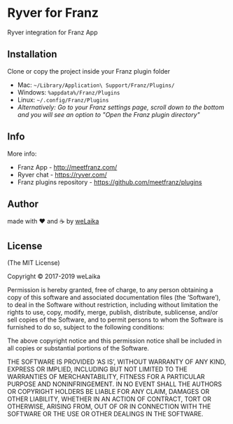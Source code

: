 # Ryver for Franz

Ryver integration for Franz App

## Installation

Clone or copy the project inside your Franz plugin folder

* Mac: `~/Library/Application\ Support/Franz/Plugins/`
* Windows: `%appdata%/Franz/Plugins`
* Linux: `~/.config/Franz/Plugins`
* _Alternatively: Go to your Franz settings page, scroll down to the bottom and you will see an option to "Open the Franz plugin directory"_


## Info

More info:
* Franz App - http://meetfranz.com/
* Ryver chat - https://ryver.com/
* Franz plugins repository - https://github.com/meetfranz/plugins

## Author

made with ❤️ and ☕️ by [weLaika](http://dev.welaika.com)

## License

(The MIT License)

Copyright © 2017-2019 weLaika

Permission is hereby granted, free of charge, to any person obtaining a copy of
this software and associated documentation files (the ‘Software’), to deal in
the Software without restriction, including without limitation the rights to
use, copy, modify, merge, publish, distribute, sublicense, and/or sell copies of
the Software, and to permit persons to whom the Software is furnished to do so,
subject to the following conditions:

The above copyright notice and this permission notice shall be included in all
copies or substantial portions of the Software.

THE SOFTWARE IS PROVIDED ‘AS IS’, WITHOUT WARRANTY OF ANY KIND, EXPRESS OR
IMPLIED, INCLUDING BUT NOT LIMITED TO THE WARRANTIES OF MERCHANTABILITY, FITNESS
FOR A PARTICULAR PURPOSE AND NONINFRINGEMENT. IN NO EVENT SHALL THE AUTHORS OR
COPYRIGHT HOLDERS BE LIABLE FOR ANY CLAIM, DAMAGES OR OTHER LIABILITY, WHETHER
IN AN ACTION OF CONTRACT, TORT OR OTHERWISE, ARISING FROM, OUT OF OR IN
CONNECTION WITH THE SOFTWARE OR THE USE OR OTHER DEALINGS IN THE SOFTWARE.
